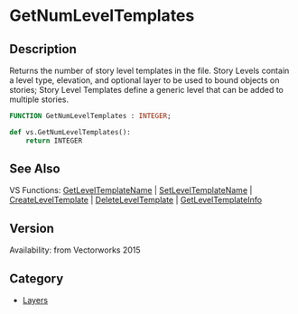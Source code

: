 # GetNumLevelTemplates

## Description
Returns the number of story level templates in the file. Story Levels contain a level type, elevation, and optional layer to be used to bound objects on stories; Story Level Templates define a generic level that can be added to multiple stories.

```pascal
FUNCTION GetNumLevelTemplates : INTEGER;
```

```python
def vs.GetNumLevelTemplates():
    return INTEGER
```

## See Also
VS Functions:
[GetLevelTemplateName](GetLevelTemplateName.md) 
| [SetLevelTemplateName](SetLevelTemplateName.md) 
| [CreateLevelTemplate](CreateLevelTemplate.md) 
| [DeleteLevelTemplate](DeleteLevelTemplate.md) 
| [GetLevelTemplateInfo](GetLevelTemplateInfo.md)

## Version
Availability: from Vectorworks 2015

## Category
* [Layers](../Categories/Layers.md)
